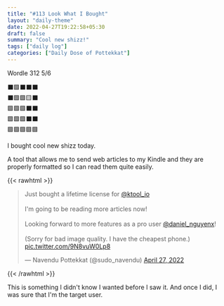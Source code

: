```yaml
---
title: "#113 Look What I Bought"
layout: "daily-theme"
date: 2022-04-27T19:22:58+05:30
draft: false
summary: "Cool new shizz!"
tags: ["daily log"]
categories: ["Daily Dose of Pottekkat"]
---
```


Wordle 312 5/6

⬛🟩⬛⬛⬛\
⬛🟩🟩🟨⬛\
🟩🟩🟩⬛⬛\
🟩🟩🟩⬛⬛\
🟩🟩🟩🟩🟩

I bought cool new shizz today.

A tool that allows me to send web articles to my Kindle and they are properly formatted so I can read them quite easily.

{{< rawhtml >}}
<blockquote class="twitter-tweet"><p lang="en" dir="ltr">Just bought a lifetime license for <a href="https://twitter.com/ktool_io?ref_src=twsrc%5Etfw">@ktool_io</a><br><br>I&#39;m going to be reading more articles now!<br><br>Looking forward to more features as a pro user <a href="https://twitter.com/daniel_nguyenx?ref_src=twsrc%5Etfw">@daniel_nguyenx</a>!<br><br>(Sorry for bad image quality. I have the cheapest phone.) <a href="https://t.co/9N8vuW0Lp8">pic.twitter.com/9N8vuW0Lp8</a></p>&mdash; Navendu Pottekkat (@sudo_navendu) <a href="https://twitter.com/sudo_navendu/status/1519238979950100480?ref_src=twsrc%5Etfw">April 27, 2022</a></blockquote> <script async src="https://platform.twitter.com/widgets.js" charset="utf-8"></script>
{{< /rawhtml >}}

This is something I didn't know I wanted before I saw it. And once I did, I was sure that I'm the target user.

